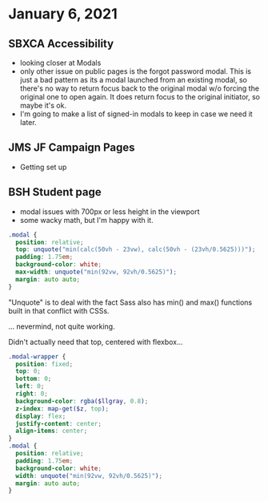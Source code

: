 # January 6, 2021

## SBXCA Accessibility
- looking closer at Modals
- only other issue on public pages is the forgot password modal. This is just a bad pattern as its a modal launched from an existing modal, so there's no way to return focus back to the original modal w/o forcing the original one to open again. It does return focus to the original initiator, so maybe it's ok. 
- I'm going to make a list of signed-in modals to keep in case we need it later. 

## JMS JF Campaign Pages
- Getting set up

## BSH Student page
- modal issues with 700px or less height in the viewport
- some wacky math, but I'm happy with it.

```scss
.modal {
  position: relative;
  top: unquote("min(calc(50vh - 23vw), calc(50vh - (23vh/0.5625)))");
  padding: 1.75em;
  background-color: white;
  max-width: unquote("min(92vw, 92vh/0.5625)");
  margin: auto auto;
}
```

"Unquote" is to deal with the fact Sass also has min() and max() functions built in that conflict with CSSs. 

... nevermind, not quite working. 

Didn't actually need that top, centered with flexbox...

```scss
.modal-wrapper {
  position: fixed;
  top: 0;
  bottom: 0;
  left: 0;
  right: 0;
  background-color: rgba($llgray, 0.8);
  z-index: map-get($z, top);
  display: flex;
  justify-content: center;
  align-items: center;
}
.modal {
  position: relative;
  padding: 1.75em;
  background-color: white;
  width: unquote("min(92vw, 92vh/0.5625)");
  margin: auto auto;
}
```

